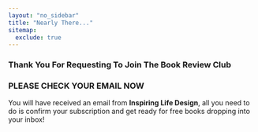 ```yaml
---
layout: "no_sidebar"
title: "Nearly There..."
sitemap:
  exclude: true  
---
```

 <div class="separator-2"></div>
 
### Thank You For Requesting To Join The Book Review Club

### **PLEASE CHECK YOUR EMAIL NOW**

You will have received an email from **Inspiring Life Design**, all you need to do is confirm your subscription and get ready for free books dropping into your inbox!

